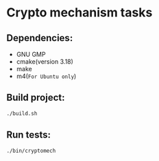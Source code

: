 # Crypto mechanism tasks

## Dependencies:
 - GNU GMP
 - cmake(version 3.18)
 - make
 - m4(```For Ubuntu only```)

## Build project:
```sh
./build.sh
```

## Run tests:
```sh
./bin/cryptomech
```
